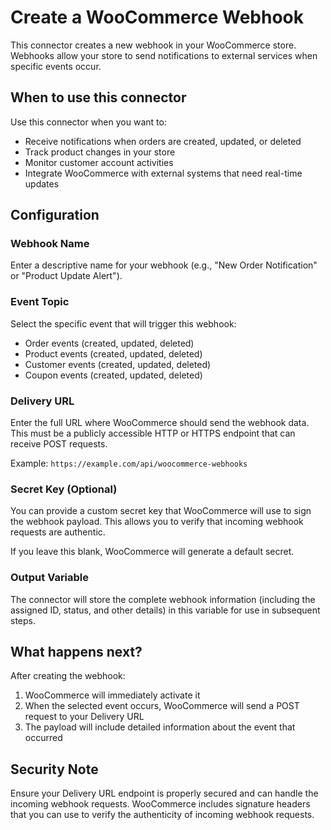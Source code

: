 # Create a WooCommerce Webhook

This connector creates a new webhook in your WooCommerce store. Webhooks allow your store to send notifications to external services when specific events occur.

## When to use this connector

Use this connector when you want to:
- Receive notifications when orders are created, updated, or deleted
- Track product changes in your store
- Monitor customer account activities
- Integrate WooCommerce with external systems that need real-time updates

## Configuration

### Webhook Name
Enter a descriptive name for your webhook (e.g., "New Order Notification" or "Product Update Alert").

### Event Topic
Select the specific event that will trigger this webhook:
- Order events (created, updated, deleted)
- Product events (created, updated, deleted)
- Customer events (created, updated, deleted)
- Coupon events (created, updated, deleted)

### Delivery URL
Enter the full URL where WooCommerce should send the webhook data. This must be a publicly accessible HTTP or HTTPS endpoint that can receive POST requests.

Example: `https://example.com/api/woocommerce-webhooks`

### Secret Key (Optional)
You can provide a custom secret key that WooCommerce will use to sign the webhook payload. This allows you to verify that incoming webhook requests are authentic.

If you leave this blank, WooCommerce will generate a default secret.

### Output Variable
The connector will store the complete webhook information (including the assigned ID, status, and other details) in this variable for use in subsequent steps.

## What happens next?

After creating the webhook:
1. WooCommerce will immediately activate it
2. When the selected event occurs, WooCommerce will send a POST request to your Delivery URL
3. The payload will include detailed information about the event that occurred

## Security Note

Ensure your Delivery URL endpoint is properly secured and can handle the incoming webhook requests. WooCommerce includes signature headers that you can use to verify the authenticity of incoming webhook requests.